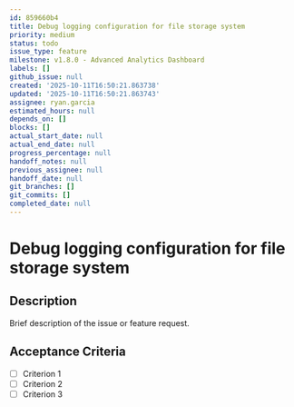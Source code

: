 ```yaml
---
id: 859660b4
title: Debug logging configuration for file storage system
priority: medium
status: todo
issue_type: feature
milestone: v1.8.0 - Advanced Analytics Dashboard
labels: []
github_issue: null
created: '2025-10-11T16:50:21.863738'
updated: '2025-10-11T16:50:21.863743'
assignee: ryan.garcia
estimated_hours: null
depends_on: []
blocks: []
actual_start_date: null
actual_end_date: null
progress_percentage: null
handoff_notes: null
previous_assignee: null
handoff_date: null
git_branches: []
git_commits: []
completed_date: null
---
```


# Debug logging configuration for file storage system

## Description

Brief description of the issue or feature request.

## Acceptance Criteria

- [ ] Criterion 1
- [ ] Criterion 2
- [ ] Criterion 3